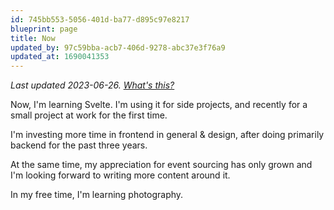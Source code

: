 ```yaml
---
id: 745bb553-5056-401d-ba77-d895c97e8217
blueprint: page
title: Now
updated_by: 97c59bba-acb7-406d-9278-abc37e3f76a9
updated_at: 1690041353
---
```

*Last updated 2023-06-26. [What's this?](https://sive.rs/nowff)*

Now, I'm learning Svelte. I'm using it for side projects, and recently for a small project at work for the first time.

I'm investing more time in frontend in general & design, after doing primarily backend for the past three years.

At the same time, my appreciation for event sourcing has only grown and I'm looking forward to writing more content around it.

In my free time, I'm learning photography.